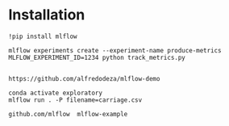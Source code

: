 # Installation 

```
!pip install mlflow
```


```
mlflow experiments create --experiment-name produce-metrics
MLFLOW_EXPERIMENT_ID=1234 python track_metrics.py
```
 


```

https://github.com/alfredodeza/mlflow-demo

conda activate exploratory
mlflow run . -P filename=carriage.csv
```


```
github.com/mlflow  mlflow-example

```


